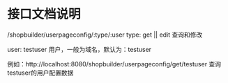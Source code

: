 # 接口文档说明

/shopbuilder/userpageconfig/:type/:user
type: get || edit
查询和修改

user: testuser
用户，一般为域名，默认为：testuser

例如：http://localhost:8080/shopbuilder/userpageconfig/get/testuser
查询testuser的用户配置数据
